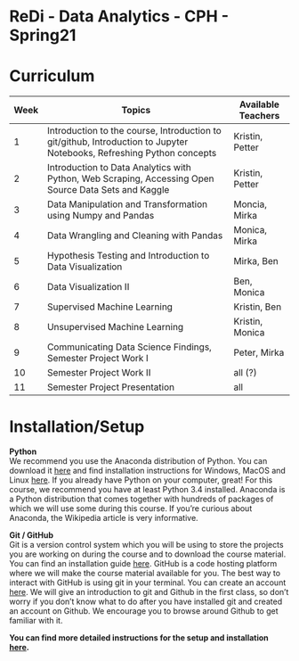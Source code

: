 # ReDi - Data Analytics - CPH - Spring21

# Curriculum
| Week | Topics                                                                                                                     | Available Teachers |
|------|----------------------------------------------------------------------------------------------------------------------------|--------------------|
| 1    | Introduction to the course, Introduction to git/github, Introduction to Jupyter Notebooks, Refreshing Python concepts      | Kristin, Petter    |
| 2    | Introduction to Data Analytics with Python, Web Scraping, Accessing Open Source Data Sets and Kaggle                       | Kristin, Petter    |
| 3    | Data Manipulation and Transformation using Numpy and Pandas                                                                | Moncia, Mirka      |
| 4    | Data Wrangling and Cleaning with Pandas                                                                                    | Monica, Mirka      |
| 5    | Hypothesis Testing and Introduction to Data Visualization                                                                  | Mirka, Ben         |
| 6    | Data Visualization II                                                                                                      | Ben, Monica        |
| 7    | Supervised Machine Learning                                                                                                | Kristin, Ben       |
| 8    | Unsupervised Machine Learning                                                                                              | Kristin, Monica    |
| 9    | Communicating Data Science Findings, Semester Project Work I                                                               | Peter, Mirka       |
| 10   | Semester Project Work II                                                                                                   | all (?)            |
| 11   | Semester Project Presentation                                                                                              | all                |

# Installation/Setup
**Python**  
We recommend you use the Anaconda distribution of Python. You can download it [here](https://www.anaconda.com/distribution/) 
and find installation instructions for Windows, MacOS and Linux [here](https://docs.anaconda.com/anaconda/install/). If you already have Python on your computer, great! 
For this course, we recommend you have at least Python 3.4 installed. 
Anaconda is a Python distribution that comes together with hundreds of packages of which we will use some 
during this course. If you’re curious about Anaconda, the Wikipedia article is very informative.

**Git / GitHub**  
Git is a version control system which you will be using to store the projects you are working 
on during the course and to download the course material. 
You can find an installation guide [here](https://git-scm.com/book/en/v2/Getting-Started-Installing-Git). 
GitHub is a code hosting platform where we will make the course material available for you. The best way to
interact with GitHub is using git in your terminal. You can create an account [here](https://github.com/).
We will give an introduction to git and Github in the first class, so don’t worry if you don’t know what 
to do after you have installed git and created an account on Github. We encourage you to browse around Github
 to get familiar with it.

**You can find more detailed instructions for the setup and installation 
[here](https://github.com/benesom/redi-da-cph-spring21/blob/main/installation_and_setup/installation_and_setup.ipynb).**




